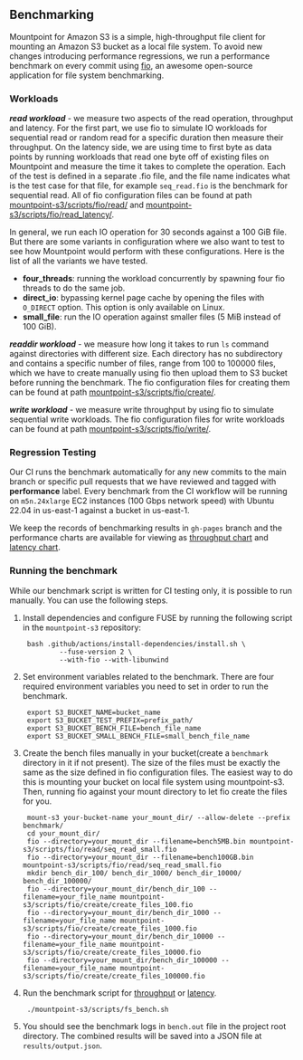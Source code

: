 ## Benchmarking

Mountpoint for Amazon S3 is a simple, high-throughput file client for mounting an Amazon S3 bucket as a local file system.
To avoid new changes introducing performance regressions, we run a performance benchmark on every commit using [fio](https://github.com/axboe/fio), an awesome open-source application for file system benchmarking.

### Workloads

***read workload*** - we measure two aspects of the read operation, throughput and latency. For the first part, we use fio to simulate IO workloads for sequential read or random read for a specific duration then measure their throughput. On the latency side, we are using time to first byte as data points by running workloads that read one byte off of existing files on Mountpoint and measure the time it takes to complete the operation. Each of the test is defined in a separate .fio file, and the file name indicates what is the test case for that file, for example `seq_read.fio` is the benchmark for sequential read. All of fio configuration files can be found at path [mountpoint-s3/scripts/fio/read/](../mountpoint-s3/scripts/fio/read) and [mountpoint-s3/scripts/fio/read_latency/](../mountpoint-s3/scripts/fio/read_latency).

In general, we run each IO operation for 30 seconds against a 100 GiB file. But there are some variants in configuration where we also want to test to see how Mountpoint would perform with these configurations. Here is the list of all the variants we have tested.

* **four_threads**: running the workload concurrently by spawning four fio threads to do the same job.
* **direct_io**: bypassing kernel page cache by opening the files with `O_DIRECT` option. This option is only available on Linux.
* **small_file**: run the IO operation against smaller files (5 MiB instead of 100 GiB).

***readdir workload*** - we measure how long it takes to run `ls` command against directories with different size. Each directory has no subdirectory and contains a specific number of files, range from 100 to 100000 files, which we have to create manually using fio then upload them to S3 bucket before running the benchmark. The fio configuration files for creating them can be found at path [mountpoint-s3/scripts/fio/create/](../mountpoint-s3/scripts/fio/create).

***write workload*** - we measure write throughput by using fio to simulate sequential write workloads. The fio configuration files for write workloads can be found at path [mountpoint-s3/scripts/fio/write/](../mountpoint-s3/scripts/fio/write).

### Regression Testing
Our CI runs the benchmark automatically for any new commits to the main branch or specific pull requests that we have reviewed and tagged with **performance** label. Every benchmark from the CI workflow will be running on `m5n.24xlarge` EC2 instances (100 Gbps network speed) with Ubuntu 22.04 in us-east-1 against a bucket in us-east-1.

We keep the records of benchmarking results in `gh-pages` branch and the performance charts are available for viewing as [throughput chart](https://awslabs.github.io/mountpoint-s3/dev/bench/) and [latency chart](https://awslabs.github.io/mountpoint-s3/dev/latency_bench/).

### Running the benchmark
While our benchmark script is written for CI testing only, it is possible to run manually.
You can use the following steps.

1. Install dependencies and configure FUSE by running the following script in the `mountpoint-s3` repository:

        bash .github/actions/install-dependencies/install.sh \
                --fuse-version 2 \
                --with-fio --with-libunwind

2. Set environment variables related to the benchmark. There are four required environment variables you need to set in order to run the benchmark.

        export S3_BUCKET_NAME=bucket_name
        export S3_BUCKET_TEST_PREFIX=prefix_path/
        export S3_BUCKET_BENCH_FILE=bench_file_name
        export S3_BUCKET_SMALL_BENCH_FILE=small_bench_file_name

3. Create the bench files manually in your bucket(create a `benchmark` directory in it if not present). The size of the files must be exactly the same as the size defined in fio configuration files. The easiest way to do this is mounting your bucket on local file system using mountpoint-s3. Then, running fio against your mount directory to let fio create the files for you.

        mount-s3 your-bucket-name your_mount_dir/ --allow-delete --prefix benchmark/
        cd your_mount_dir/
        fio --directory=your_mount_dir --filename=bench5MB.bin mountpoint-s3/scripts/fio/read/seq_read_small.fio
        fio --directory=your_mount_dir --filename=bench100GB.bin mountpoint-s3/scripts/fio/read/seq_read_small.fio
        mkdir bench_dir_100/ bench_dir_1000/ bench_dir_10000/ bench_dir_100000/
        fio --directory=your_mount_dir/bench_dir_100 --filename=your_file_name mountpoint-s3/scripts/fio/create/create_files_100.fio
        fio --directory=your_mount_dir/bench_dir_1000 --filename=your_file_name mountpoint-s3/scripts/fio/create/create_files_1000.fio
        fio --directory=your_mount_dir/bench_dir_10000 --filename=your_file_name mountpoint-s3/scripts/fio/create/create_files_10000.fio
        fio --directory=your_mount_dir/bench_dir_100000 --filename=your_file_name mountpoint-s3/scripts/fio/create/create_files_100000.fio

4. Run the benchmark script for [throughput](../mountpoint-s3/scripts/fs_bench.sh) or [latency](../mountpoint-s3/scripts/fs_latency_bench.sh).

        ./mountpoint-s3/scripts/fs_bench.sh

5. You should see the benchmark logs in `bench.out` file in the project root directory. The combined results will be saved into a JSON file at `results/output.json`.
